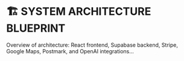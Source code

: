 # 🏗️ SYSTEM ARCHITECTURE BLUEPRINT

Overview of architecture: React frontend, Supabase backend, Stripe, Google Maps, Postmark, and OpenAI integrations...
